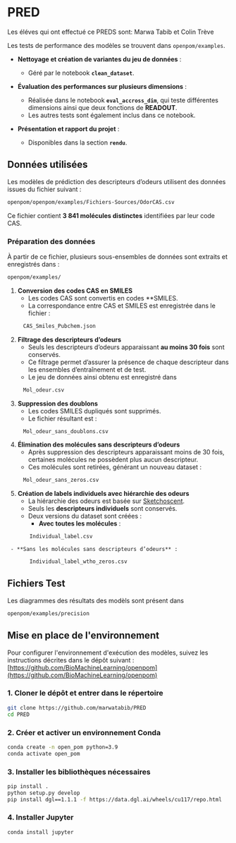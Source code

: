 # PRED
Les éléves qui ont effectué ce PREDS sont:
Marwa Tabib et Colin Trève

Les tests de performance des modèles se trouvent dans `openpom/examples`.

- **Nettoyage et création de variantes du jeu de données** :
  - Géré par le notebook **`clean_dataset`**.

- **Évaluation des performances sur plusieurs dimensions** :
  - Réalisée dans le notebook **`eval_accross_dim`**, qui teste différentes dimensions ainsi que deux fonctions de **READOUT**.
  - Les autres tests sont également inclus dans ce notebook.

- **Présentation et rapport du projet** :
  - Disponibles dans la section **`rendu`**.

## Données utilisées  

Les modèles de prédiction des descripteurs d’odeurs utilisent des données issues du fichier suivant :

```bash
openpom/openpom/examples/Fichiers-Sources/OdorCAS.csv
```

Ce fichier contient **3 841 molécules distinctes** identifiées par leur code CAS.

### Préparation des données  

À partir de ce fichier, plusieurs sous-ensembles de données sont extraits et enregistrés dans : 

```bash
openpom/examples/
```

1. **Conversion des codes CAS en SMILES**
   - Les codes CAS sont convertis en codes **SMILES.
   - La correspondance entre CAS et SMILES est enregistrée dans le fichier :
```bash
     CAS_Smiles_Pubchem.json
```

2. **Filtrage des descripteurs d’odeurs**
   - Seuls les descripteurs d’odeurs apparaissant **au moins 30 fois** sont conservés.
   - Ce filtrage permet d’assurer la présence de chaque descripteur dans les ensembles d’entraînement et de test.
   - Le jeu de données ainsi obtenu est enregistré dans
```bash
     Mol_odeur.csv
```

3. **Suppression des doublons**
   - Les codes SMILES dupliqués sont supprimés.
   - Le fichier résultant est :
```bash
     Mol_odeur_sans_doublons.csv
```

4. **Élimination des molécules sans descripteurs d’odeurs**
   - Après suppression des descripteurs apparaissant moins de 30 fois, certaines molécules ne possèdent plus aucun descripteur.
   - Ces molécules sont retirées, générant un nouveau dataset :
```bash
     Mol_odeur_sans_zeros.csv
```

5. **Création de labels individuels avec hiérarchie des odeurs**
   - La hiérarchie des odeurs est basée sur [Sketchoscent](https://oniris-polytech.univ-nantes.io/sketchoscent/index.sos.html).
   - Seuls les **descripteurs individuels** sont conservés.
   - Deux versions du dataset sont créées :
     - **Avec toutes les molécules** :
```bash
       Individual_label.csv
```
     - **Sans les molécules sans descripteurs d’odeurs** :
```bash
       Individual_label_wtho_zeros.csv
```







## Fichiers Test
Les diagrammes des résultats des modèls sont présent dans
```bash
openpom/examples/precision
```


## Mise en place de l'environnement  

Pour configurer l'environnement d'exécution des modèles, suivez les instructions décrites dans le dépôt suivant :  
[https://github.com/BioMachineLearning/openpom](https://github.com/BioMachineLearning/openpom)  

### 1. Cloner le dépôt et entrer dans le répertoire  

```bash
git clone https://github.com/marwatabib/PRED
cd PRED
```

### 2. Créer et activer un environnement Conda  

```bash
conda create -n open_pom python=3.9
conda activate open_pom
```

### 3. Installer les bibliothèques nécessaires  

```bash
pip install .
python setup.py develop
pip install dgl==1.1.1 -f https://data.dgl.ai/wheels/cu117/repo.html
```

### 4. Installer Jupyter  

```bash
conda install jupyter
```





